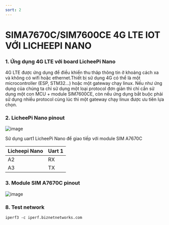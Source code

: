 ```yaml
---
sort: 2
---
```


# SIMA7670C/SIM7600CE 4G LTE IOT VỚI LICHEEPI NANO

### 1. Ứng dụng 4G LTE với board LicheePi Nano

4G LTE được ứng dụng để điều khiển thu thâp thông tin ở khoảng cách xa và không có wifi
hoặc ethernet.Thiết bị sử dụng 4G có thể là một microcontroller (ESP, STM32...) hoặc một
gateway chạy linux. Nếu như ứng dụng của chúng ta chỉ sử dụng một loại protocol đơn giản
thì chỉ cần sử dụng một con MCU + module SIM7600CE, còn nếu ứng dụng bắt buộc phải sữ dụng
nhiều protocol cùng lúc thì một gateway chạy linux được ưu tiên lựa chọn.

### 2. LicheePi Nano pinout

![image](https://user-images.githubusercontent.com/86546911/176376622-2e869c43-8eb7-49d3-8511-4aeacdd89cd7.png)


Sử dụng uart1 LicheePi Nano để giao tiếp với module SIM A7670C

| Licheepi Nano | Uart 1   |
| ------------- | -------- |
|      A2       |   RX     |
|      A3       |   TX     |



### 3. Module SIM A7670C pinout

![image](https://user-images.githubusercontent.com/86546911/176383066-5a393fcc-4607-436a-b09d-c9017f4b2302.png)


### 8. Test network

```shell
iperf3 -c iperf.biznetnetworks.com
```


